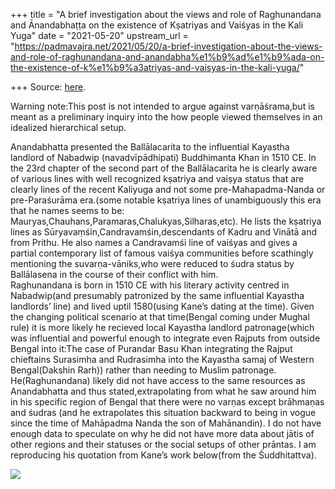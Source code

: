 +++
title = "A brief investigation about the views and role of Raghunandana and Ānandabhaṭṭa on the existence of Kṣatriyas and Vaiśyas in the Kali Yuga"
date = "2021-05-20"
upstream_url = "https://padmavajra.net/2021/05/20/a-brief-investigation-about-the-views-and-role-of-raghunandana-and-anandabha%e1%b9%ad%e1%b9%ada-on-the-existence-of-k%e1%b9%a3atriyas-and-vaisyas-in-the-kali-yuga/"

+++
Source: [here](https://padmavajra.net/2021/05/20/a-brief-investigation-about-the-views-and-role-of-raghunandana-and-anandabha%e1%b9%ad%e1%b9%ada-on-the-existence-of-k%e1%b9%a3atriyas-and-vaisyas-in-the-kali-yuga/).

Warning note:This post is not intended to argue against varṇāśrama,but
is meant as a preliminary inquiry into the how people viewed themselves
in an idealized hierarchical setup.  
  
Anandabhatta presented the Ballālacarita to the influential Kayastha
landlord of Nabadwip (navadvīpādhipati) Buddhimanta Khan in 1510 CE. In
the 23rd chapter of the second part of the Ballālacarita he is clearly
aware of various lines with well recognized kṣatriya and vaiṣya status
that are clearly lines of the recent Kaliyuga and not some
pre-Mahapadma-Nanda or pre-Paraśurāma era.(some notable kṣatriya lines
of unambiguously this era that he names seems to be:
Mauryas,Chauhans,Paramaras,Chalukyas,Silharas,etc). He lists the
kṣatriya lines as Sūryavaṃśin,Candravamśin,descendants of Kadru and
Vinātā and from Prithu. He also names a Candravamśi line of vaiśyas and
gives a partial contemporary list of famous vaiśya communities before
scathingly mentioning the suvarṇa-vāniks,who were reduced to śudra
status by Ballālasena in the course of their conflict with him.  
Raghunandana is born in 1510 CE with his literary activity centred in
Nabadwip(and presumably patronized by the same influential Kayastha
landlords’ line) and lived uptil 1580(using Kane’s dating at the time).
Given the changing political scenario at that time(Bengal coming under
Mughal rule) it is more likely he recieved local Kayastha landlord
patronage(which was influential and powerful enough to integrate even
Rajputs from outside Bengal into it:The case of Purandar Basu Khan
integrating the Rajput chieftains Surasimha and Rudrasimha into the
Kayastha samaj of Western Bengal(Dakshin Rarh)) rather than needing to
Muslim patronage. He(Raghunandana) likely did not have access to the
same resources as Anandabhatta and thus stated,extrapolating from what
he saw around him in his specific region of Bengal that there were no
varṇas except brāhmaṇas and śudras (and he extrapolates this situation
backward to being in vogue since the time of Mahāpadma Nanda the son of
Mahānandin). I do not have enough data to speculate on why he did not
have more data about jātis of other regions and their statuses or the
social setups of other prāntas. I am reproducing his quotation from
Kane’s work below(from the Śuddhitattva).

![](https://padmavajrablog.files.wordpress.com/2021/05/raghunandana_sudra_remark_0.jpeg?w=768)
